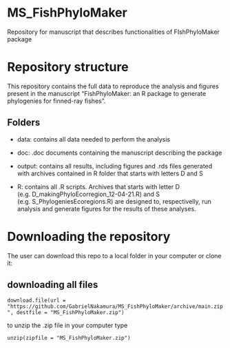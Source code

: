 
<!-- README.md is generated from README.Rmd. Please edit that file -->

# MS\_FishPhyloMaker

Repository for manuscript that describes functionalities of
FIshPhyloMaker package

# Repository structure

This repository contains the full data to reproduce the analysis and
figures present in the manuscript “FishPhyloMaker: an R package to
generate phylogenies for finned-ray fishes”.

## Folders

  - data: contains all data needed to perform the analysis

  - doc: .doc documents containing the manuscript describing the package

  - output: contains all results, including figures and .rds files
    generated with archives contained in R folder that starts with
    letters D and S

  - R: contains all .R scripts. Archives that starts with letter D
    (e.g. D\_makingPhyloEcorregion\_12-04-21.R) and S
    (e.g. S\_PhylogeniesEcoregions.R) are designed to, respectivelly,
    run analysis and generate figures for the results of these analyses.

# Downloading the repository

The user can download this repo to a local folder in your computer or
clone it:

## downloading all files

`download.file(url =
"https://github.com/GabrielNakamura/MS_FishPhyloMaker/archive/main.zip",
destfile = "MS_FishPhyloMaker.zip")`

to unzip the .zip file in your computer type

`unzip(zipfile = "MS_FishPhyloMaker.zip")`
